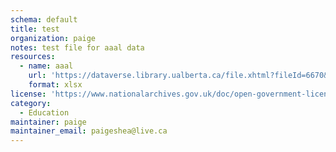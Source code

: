 ```yaml
---
schema: default
title: test
organization: paige
notes: test file for aaal data
resources:
  - name: aaal
    url: 'https://dataverse.library.ualberta.ca/file.xhtml?fileId=6670&version=1.0'
    format: xlsx
license: 'https://www.nationalarchives.gov.uk/doc/open-government-licence/version/3/'
category:
  - Education
maintainer: paige
maintainer_email: paigeshea@live.ca
---
```

